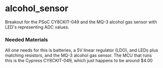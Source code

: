 # alcohol_sensor
Breakout for the PSoC CY8CKIT-049 and the MQ-3 alcohol gas sensor with LED's representing ADC values.

### Needed Materials
All one needs for this is batteries, a 5V linear regulator (LDO), and LEDs plus matching resistors, and
the MQ-3 alcohol gas sensor. The MCU that runs this is the Cypress CY8CKIT-049, which just happens to be around
$4.00
